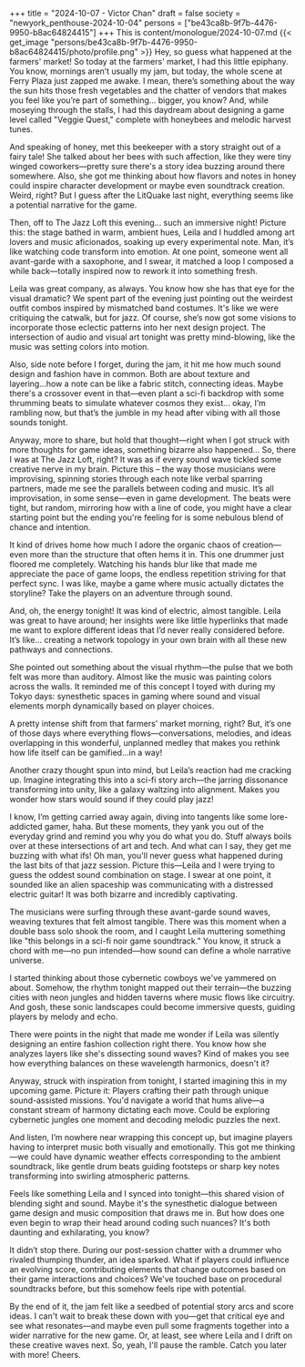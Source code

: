 +++
title = "2024-10-07 - Victor Chan"
draft = false
society = "newyork_penthouse-2024-10-04"
persons = ["be43ca8b-9f7b-4476-9950-b8ac64824415"]
+++
This is content/monologue/2024-10-07.md
{{< get_image "persons/be43ca8b-9f7b-4476-9950-b8ac64824415/photo/profile.png" >}}
Hey, so guess what happened at the farmers' market!
So today at the farmers' market, I had this little epiphany. You know, mornings aren’t usually my jam, but today, the whole scene at Ferry Plaza just zapped me awake. I mean, there’s something about the way the sun hits those fresh vegetables and the chatter of vendors that makes you feel like you’re part of something... bigger, you know? And, while moseying through the stalls, I had this daydream about designing a game level called "Veggie Quest," complete with honeybees and melodic harvest tunes. 

And speaking of honey, met this beekeeper with a story straight out of a fairy tale! She talked about her bees with such affection, like they were tiny winged coworkers—pretty sure there's a story idea buzzing around there somewhere. Also, she got me thinking about how flavors and notes in honey could inspire character development or maybe even soundtrack creation. Weird, right? But I guess after the LitQuake last night, everything seems like a potential narrative for the game.

Then, off to The Jazz Loft this evening... such an immersive night! Picture this: the stage bathed in warm, ambient hues, Leila and I huddled among art lovers and music aficionados, soaking up every experimental note. Man, it’s like watching code transform into emotion. At one point, someone went all avant-garde with a saxophone, and I swear, it matched a loop I composed a while back—totally inspired now to rework it into something fresh.

Leila was great company, as always. You know how she has that eye for the visual dramatic? We spent part of the evening just pointing out the weirdest outfit combos inspired by mismatched band costumes. It's like we were critiquing the catwalk, but for jazz. Of course, she’s now got some visions to incorporate those eclectic patterns into her next design project. The intersection of audio and visual art tonight was pretty mind-blowing, like the music was setting colors into motion. 

Also, side note before I forget, during the jam, it hit me how much sound design and fashion have in common. Both are about texture and layering...how a note can be like a fabric stitch, connecting ideas. Maybe there's a crossover event in that—even plant a sci-fi backdrop with some thrumming beats to simulate whatever cosmos they exist... okay, I’m rambling now, but that’s the jumble in my head after vibing with all those sounds tonight.

Anyway, more to share, but hold that thought—right when I got struck with more thoughts for game ideas, something bizarre also happened...
 So, there I was at The Jazz Loft, right? It was as if every sound wave tickled some creative nerve in my brain. Picture this – the way those musicians were improvising, spinning stories through each note like verbal sparring partners, made me see the parallels between coding and music. It’s all improvisation, in some sense—even in game development. The beats were tight, but random, mirroring how with a line of code, you might have a clear starting point but the ending you're feeling for is some nebulous blend of chance and intention. 

It kind of drives home how much I adore the organic chaos of creation—even more than the structure that often hems it in. This one drummer just floored me completely. Watching his hands blur like that made me appreciate the pace of game loops, the endless repetition striving for that perfect sync. I was like, maybe a game where music actually dictates the storyline? Take the players on an adventure through sound. 

And, oh, the energy tonight! It was kind of electric, almost tangible. Leila was great to have around; her insights were like little hyperlinks that made me want to explore different ideas that I’d never really considered before. It’s like... creating a network topology in your own brain with all these new pathways and connections. 

She pointed out something about the visual rhythm—the pulse that we both felt was more than auditory. Almost like the music was painting colors across the walls. It reminded me of this concept I toyed with during my Tokyo days: synesthetic spaces in gaming where sound and visual elements morph dynamically based on player choices. 

A pretty intense shift from that farmers' market morning, right? But, it’s one of those days where everything flows—conversations, melodies, and ideas overlapping in this wonderful, unplanned medley that makes you rethink how life itself can be gamified...in a way!

Another crazy thought spun into mind, but Leila’s reaction had me cracking up. Imagine integrating this into a sci-fi story arch—the jarring dissonance transforming into unity, like a galaxy waltzing into alignment. Makes you wonder how stars would sound if they could play jazz!

I know, I’m getting carried away again, diving into tangents like some lore-addicted gamer, haha. But these moments, they yank you out of the everyday grind and remind you why you do what you do. Stuff always boils over at these intersections of art and tech. And what can I say, they get me buzzing with what ifs!
Oh man, you'll never guess what happened during the last bits of that jazz session. Picture this—Leila and I were trying to guess the oddest sound combination on stage. I swear at one point, it sounded like an alien spaceship was communicating with a distressed electric guitar! It was both bizarre and incredibly captivating.

The musicians were surfing through these avant-garde sound waves, weaving textures that felt almost tangible. There was this moment when a double bass solo shook the room, and I caught Leila muttering something like "this belongs in a sci-fi noir game soundtrack." You know, it struck a chord with me—no pun intended—how sound can define a whole narrative universe. 

I started thinking about those cybernetic cowboys we've yammered on about. Somehow, the rhythm tonight mapped out their terrain—the buzzing cities with neon jungles and hidden taverns where music flows like circuitry. And gosh, these sonic landscapes could become immersive quests, guiding players by melody and echo.

There were points in the night that made me wonder if Leila was silently designing an entire fashion collection right there. You know how she analyzes layers like she's dissecting sound waves? Kind of makes you see how everything balances on these wavelength harmonics, doesn't it?

Anyway, struck with inspiration from tonight, I started imagining this in my upcoming game. Picture it: Players crafting their path through unique sound-assisted missions. You'd navigate a world that hums alive—a constant stream of harmony dictating each move. Could be exploring cybernetic jungles one moment and decoding melodic puzzles the next. 

And listen, I’m nowhere near wrapping this concept up, but imagine players having to interpret music both visually and emotionally. This got me thinking—we could have dynamic weather effects corresponding to the ambient soundtrack, like gentle drum beats guiding footsteps or sharp key notes transforming into swirling atmospheric patterns.

Feels like something Leila and I synced into tonight—this shared vision of blending sight and sound. Maybe it's the synesthetic dialogue between game design and music composition that draws me in. But how does one even begin to wrap their head around coding such nuances? It's both daunting and exhilarating, you know?

It didn’t stop there. During our post-session chatter with a drummer who rivaled thumping thunder, an idea sparked. What if players could influence an evolving score, contributing elements that change outcomes based on their game interactions and choices? We've touched base on procedural soundtracks before, but this somehow feels ripe with potential.

By the end of it, the jam felt like a seedbed of potential story arcs and score ideas. I can't wait to break these down with you—get that critical eye and see what resonates—and maybe even pull some fragments together into a wider narrative for the new game. Or, at least, see where Leila and I drift on these creative waves next.
So, yeah, I'll pause the ramble. Catch you later with more! Cheers.
